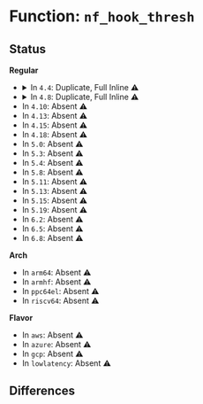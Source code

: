 # Function: <code>nf_hook_thresh</code>

## Status
<b>Regular</b>
<ul>
<li>
<details>
<summary>In <code>4.4</code>: Duplicate, Full Inline ⚠️</summary>

**Collision:** Static Duplication

**Inline:** Full

**Transformation:** False

**Instances:**

```
In net/ipv4/ip_input.c (ffffffff81758dcd)
Location: include/linux/netfilter.h:171
Inline: True
Inline callers:
  - net/ipv4/ip_input.c:ip_local_deliver
  - net/ipv4/ip_input.c:ip_rcv
```
```
In net/ipv4/ip_forward.c (ffffffff8175aab7)
Location: include/linux/netfilter.h:171
Inline: True
Inline callers:
  - net/ipv4/ip_forward.c:ip_forward
```
```
In net/ipv4/ip_output.c (ffffffff8175e17c)
Location: include/linux/netfilter.h:171
Inline: True
Inline callers:
  - net/ipv4/ip_output.c:__ip_local_out
  - net/ipv4/ip_output.c:ip_mc_output
  - net/ipv4/ip_output.c:ip_mc_output
  - net/ipv4/ip_output.c:ip_mc_output
  - net/ipv4/ip_output.c:ip_output
```
```
In net/ipv4/raw.c (ffffffff81785581)
Location: include/linux/netfilter.h:171
Inline: True
Inline callers:
  - net/ipv4/raw.c:raw_sendmsg
```
```
In net/ipv4/arp.c (ffffffff8178c260)
Location: include/linux/netfilter.h:171
Inline: True
Inline callers:
  - net/ipv4/arp.c:arp_xmit
```
```
In net/ipv4/ipmr.c (ffffffff817a9280)
Location: include/linux/netfilter.h:171
Inline: True
```
```
In net/ipv4/xfrm4_input.c (ffffffff817afed8)
Location: include/linux/netfilter.h:171
Inline: True
Inline callers:
  - net/ipv4/xfrm4_input.c:xfrm4_transport_finish
```
```
In net/ipv4/xfrm4_output.c (ffffffff817b02fb)
Location: include/linux/netfilter.h:171
Inline: True
Inline callers:
  - net/ipv4/xfrm4_output.c:xfrm4_output
```
```
In net/xfrm/xfrm_output.c (ffffffff817bc3c7)
Location: include/linux/netfilter.h:171
Inline: True
Inline callers:
  - net/xfrm/xfrm_output.c:xfrm_output_resume
```
```
In net/ipv6/ip6_output.c (ffffffff817c4e4e)
Location: include/linux/netfilter.h:171
Inline: True
Inline callers:
  - net/ipv6/ip6_output.c:ip6_xmit
  - net/ipv6/ip6_output.c:ip6_finish_output2
  - net/ipv6/ip6_output.c:ip6_forward
  - net/ipv6/ip6_output.c:ip6_output
```
```
In net/ipv6/ip6_input.c (ffffffff817c8d53)
Location: include/linux/netfilter.h:171
Inline: True
Inline callers:
  - net/ipv6/ip6_input.c:ipv6_rcv
  - net/ipv6/ip6_input.c:ip6_input
```
```
In net/ipv6/ndisc.c (ffffffff817de8f5)
Location: include/linux/netfilter.h:171
Inline: True
```
```
In net/ipv6/raw.c (ffffffff817e66b3)
Location: include/linux/netfilter.h:171
Inline: True
Inline callers:
  - net/ipv6/raw.c:rawv6_sendmsg
```
```
In net/ipv6/mcast.c (ffffffff817ea2f5)
Location: include/linux/netfilter.h:171
Inline: True
```
```
In net/ipv6/ip6mr.c (ffffffff817f9e40)
Location: include/linux/netfilter.h:171
Inline: True
```
```
In net/ipv6/xfrm6_input.c (ffffffff817fce61)
Location: include/linux/netfilter.h:171
Inline: True
Inline callers:
  - net/ipv6/xfrm6_input.c:xfrm6_transport_finish
```
```
In net/ipv6/xfrm6_output.c (ffffffff817fd3cb)
Location: include/linux/netfilter.h:171
Inline: True
Inline callers:
  - net/ipv6/xfrm6_output.c:xfrm6_output
```
```
In net/ipv6/output_core.c (ffffffff8180063b)
Location: include/linux/netfilter.h:171
Inline: True
Inline callers:
  - net/ipv6/output_core.c:__ip6_local_out
```
</details>
</li>
<li>
<details>
<summary>In <code>4.8</code>: Duplicate, Full Inline ⚠️</summary>

**Collision:** Static Duplication

**Inline:** Full

**Transformation:** False

**Instances:**

```
In net/ipv4/ip_input.c (ffffffff817c5460)
Location: include/linux/netfilter.h:155
Inline: True
Inline callers:
  - net/ipv4/ip_input.c:ip_rcv
  - net/ipv4/ip_input.c:ip_local_deliver
```
```
In net/ipv4/ip_forward.c (ffffffff817c6e5f)
Location: include/linux/netfilter.h:155
Inline: True
Inline callers:
  - net/ipv4/ip_forward.c:ip_forward
```
```
In net/ipv4/ip_output.c (ffffffff817cacfe)
Location: include/linux/netfilter.h:155
Inline: True
Inline callers:
  - net/ipv4/ip_output.c:ip_output
  - net/ipv4/ip_output.c:ip_mc_output
  - net/ipv4/ip_output.c:ip_mc_output
  - net/ipv4/ip_output.c:ip_mc_output
  - net/ipv4/ip_output.c:__ip_local_out
```
```
In net/ipv4/raw.c (ffffffff817f2b3f)
Location: include/linux/netfilter.h:155
Inline: True
Inline callers:
  - net/ipv4/raw.c:raw_sendmsg
```
```
In net/ipv4/arp.c (ffffffff817f988b)
Location: include/linux/netfilter.h:155
Inline: True
Inline callers:
  - net/ipv4/arp.c:arp_xmit
```
```
In net/ipv4/ipmr.c (ffffffff81816ab0)
Location: include/linux/netfilter.h:155
Inline: True
```
```
In net/ipv4/xfrm4_input.c (ffffffff8181ce13)
Location: include/linux/netfilter.h:155
Inline: True
Inline callers:
  - net/ipv4/xfrm4_input.c:xfrm4_transport_finish
```
```
In net/ipv4/xfrm4_output.c (ffffffff8181d23b)
Location: include/linux/netfilter.h:155
Inline: True
Inline callers:
  - net/ipv4/xfrm4_output.c:xfrm4_output
```
```
In net/xfrm/xfrm_output.c (ffffffff818292f1)
Location: include/linux/netfilter.h:155
Inline: True
Inline callers:
  - net/xfrm/xfrm_output.c:xfrm_output_resume
```
```
In net/ipv6/ip6_output.c (ffffffff81833e32)
Location: include/linux/netfilter.h:155
Inline: True
Inline callers:
  - net/ipv6/ip6_output.c:ip6_forward
  - net/ipv6/ip6_output.c:ip6_xmit
  - net/ipv6/ip6_output.c:ip6_output
  - net/ipv6/ip6_output.c:ip6_finish_output2
```
```
In net/ipv6/ip6_input.c (ffffffff81835c2d)
Location: include/linux/netfilter.h:155
Inline: True
Inline callers:
  - net/ipv6/ip6_input.c:ip6_input
  - net/ipv6/ip6_input.c:ipv6_rcv
```
```
In net/ipv6/ndisc.c (ffffffff8184c815)
Location: include/linux/netfilter.h:155
Inline: True
```
```
In net/ipv6/raw.c (ffffffff81854a83)
Location: include/linux/netfilter.h:155
Inline: True
Inline callers:
  - net/ipv6/raw.c:rawv6_sendmsg
```
```
In net/ipv6/mcast.c (ffffffff81858bb5)
Location: include/linux/netfilter.h:155
Inline: True
```
```
In net/ipv6/ip6mr.c (ffffffff818696a0)
Location: include/linux/netfilter.h:155
Inline: True
```
```
In net/ipv6/xfrm6_input.c (ffffffff8186c781)
Location: include/linux/netfilter.h:155
Inline: True
Inline callers:
  - net/ipv6/xfrm6_input.c:xfrm6_transport_finish
```
```
In net/ipv6/xfrm6_output.c (ffffffff8186ccfb)
Location: include/linux/netfilter.h:155
Inline: True
Inline callers:
  - net/ipv6/xfrm6_output.c:xfrm6_output
```
```
In net/ipv6/output_core.c (ffffffff81871d55)
Location: include/linux/netfilter.h:155
Inline: True
Inline callers:
  - net/ipv6/output_core.c:__ip6_local_out
```
</details>
</li>
<li>
In <code>4.10</code>: Absent ⚠️
</li>
<li>
In <code>4.13</code>: Absent ⚠️
</li>
<li>
In <code>4.15</code>: Absent ⚠️
</li>
<li>
In <code>4.18</code>: Absent ⚠️
</li>
<li>
In <code>5.0</code>: Absent ⚠️
</li>
<li>
In <code>5.3</code>: Absent ⚠️
</li>
<li>
In <code>5.4</code>: Absent ⚠️
</li>
<li>
In <code>5.8</code>: Absent ⚠️
</li>
<li>
In <code>5.11</code>: Absent ⚠️
</li>
<li>
In <code>5.13</code>: Absent ⚠️
</li>
<li>
In <code>5.15</code>: Absent ⚠️
</li>
<li>
In <code>5.19</code>: Absent ⚠️
</li>
<li>
In <code>6.2</code>: Absent ⚠️
</li>
<li>
In <code>6.5</code>: Absent ⚠️
</li>
<li>
In <code>6.8</code>: Absent ⚠️
</li>
</ul>
<b>Arch</b>
<ul>
<li>
In <code>arm64</code>: Absent ⚠️
</li>
<li>
In <code>armhf</code>: Absent ⚠️
</li>
<li>
In <code>ppc64el</code>: Absent ⚠️
</li>
<li>
In <code>riscv64</code>: Absent ⚠️
</li>
</ul>
<b>Flavor</b>
<ul>
<li>
In <code>aws</code>: Absent ⚠️
</li>
<li>
In <code>azure</code>: Absent ⚠️
</li>
<li>
In <code>gcp</code>: Absent ⚠️
</li>
<li>
In <code>lowlatency</code>: Absent ⚠️
</li>
</ul>

## Differences
